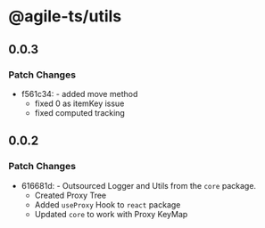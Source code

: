 # @agile-ts/utils

## 0.0.3

### Patch Changes

- f561c34: - added move method
  - fixed 0 as itemKey issue
  - fixed computed tracking

## 0.0.2

### Patch Changes

- 616681d: - Outsourced Logger and Utils from the `core` package.
  - Created Proxy Tree
  - Added `useProxy` Hook to `react` package
  - Updated `core` to work with Proxy KeyMap

